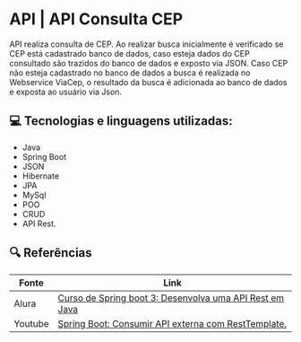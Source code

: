 
# API | API Consulta CEP

API realiza consulta de CEP.
Ao realizar busca inicialmente é verificado se CEP está cadastrado banco de dados, caso esteja dados do CEP consultado são trazidos do banco de dados e exposto via JSON.
Caso CEP não esteja cadastrado no banco de dados a busca é realizada no Webservice ViaCep, o resultado da busca é adicionada ao banco de dados e exposta ao usuário via Json.

## 💻  Tecnologias e linguagens utilizadas: 
- Java
- Spring Boot
- JSON
- Hibernate
- JPA
- MySql
- POO
- CRUD
- API Rest.

## 🔍 Referências
|Fonte|Link|
|-----|--------|
|Alura |[Curso de Spring boot 3: Desenvolva uma API Rest em Java](https://cursos.alura.com.br/course/spring-boot-3-desenvolva-api-rest-java)
|Youtube|[Spring Boot: Consumir API externa com RestTemplate.](https://www.youtube.com/watch?v=biCJIlqA334)
